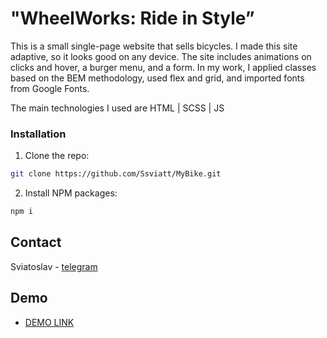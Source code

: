 # "WheelWorks: Ride in Style”
This is a small single-page website that sells bicycles. I made this site adaptive, so it looks good on any device.
The site includes animations on clicks and hover, a burger menu, and a form.
In my work, I applied classes based on the BEM methodology, used flex and grid, and imported fonts from Google Fonts.

The main technologies I used are HTML | SCSS | JS

### Installation
1. Clone the repo:<br>
  ```sh
  git clone https://github.com/Ssviatt/MyBike.git
  ```

2. Install NPM packages:<br>
  ```sh
  npm i
  ```
## Contact
Sviatoslav - [telegram](https://t.me/ssviatt)

## Demo
- [DEMO LINK](https://Ssviatt.github.io/WheelWorks/)

